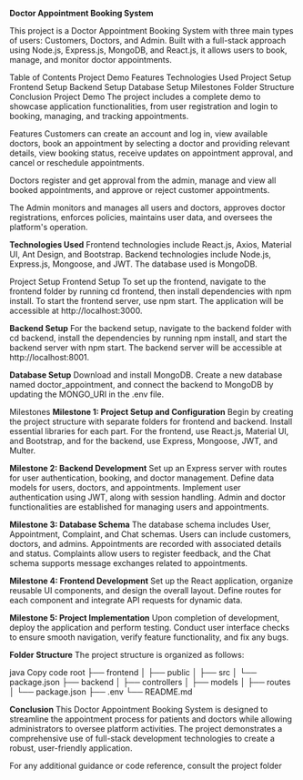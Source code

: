 **Doctor Appointment Booking System**

This project is a Doctor Appointment Booking System with three main types of users: Customers, Doctors, and Admin. Built with a full-stack approach using Node.js, Express.js, MongoDB, and React.js, it allows users to book, manage, and monitor doctor appointments.

Table of Contents
Project Demo
Features
Technologies Used
Project Setup
Frontend Setup
Backend Setup
Database Setup
Milestones
Folder Structure
Conclusion
Project Demo
The project includes a complete demo to showcase application functionalities, from user registration and login to booking, managing, and tracking appointments.

Features
Customers can create an account and log in, view available doctors, book an appointment by selecting a doctor and providing relevant details, view booking status, receive updates on appointment approval, and cancel or reschedule appointments.

Doctors register and get approval from the admin, manage and view all booked appointments, and approve or reject customer appointments.

The Admin monitors and manages all users and doctors, approves doctor registrations, enforces policies, maintains user data, and oversees the platform's operation.

**Technologies Used**
Frontend technologies include React.js, Axios, Material UI, Ant Design, and Bootstrap. Backend technologies include Node.js, Express.js, Mongoose, and JWT. The database used is MongoDB.

Project Setup
Frontend Setup
To set up the frontend, navigate to the frontend folder by running cd frontend, then install dependencies with npm install. To start the frontend server, use npm start. The application will be accessible at http://localhost:3000.

**Backend Setup**
For the backend setup, navigate to the backend folder with cd backend, install the dependencies by running npm install, and start the backend server with npm start. The backend server will be accessible at http://localhost:8001.

**Database Setup**
Download and install MongoDB. Create a new database named doctor_appointment, and connect the backend to MongoDB by updating the MONGO_URI in the .env file.

Milestones
**Milestone 1: Project Setup and Configuration**
Begin by creating the project structure with separate folders for frontend and backend. Install essential libraries for each part. For the frontend, use React.js, Material UI, and Bootstrap, and for the backend, use Express, Mongoose, JWT, and Multer.

**Milestone 2: Backend Development**
Set up an Express server with routes for user authentication, booking, and doctor management. Define data models for users, doctors, and appointments. Implement user authentication using JWT, along with session handling. Admin and doctor functionalities are established for managing users and appointments.

**Milestone 3: Database Schema**
The database schema includes User, Appointment, Complaint, and Chat schemas. Users can include customers, doctors, and admins. Appointments are recorded with associated details and status. Complaints allow users to register feedback, and the Chat schema supports message exchanges related to appointments.

**Milestone 4: Frontend Development**
Set up the React application, organize reusable UI components, and design the overall layout. Define routes for each component and integrate API requests for dynamic data.

**Milestone 5: Project Implementation**
Upon completion of development, deploy the application and perform testing. Conduct user interface checks to ensure smooth navigation, verify feature functionality, and fix any bugs.

**Folder Structure**
The project structure is organized as follows:

java
Copy code
root
├── frontend
│   ├── public
│   ├── src
│   └── package.json
├── backend
│   ├── controllers
│   ├── models
│   ├── routes
│   └── package.json
├── .env
└── README.md

**Conclusion**
This Doctor Appointment Booking System is designed to streamline the appointment process for patients and doctors while allowing administrators to oversee platform activities. The project demonstrates a comprehensive use of full-stack development technologies to create a robust, user-friendly application.

For any additional guidance or code reference, consult the project folder
